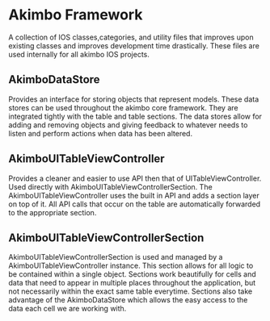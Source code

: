 # Akimbo Framework

A collection of IOS classes,categories, and utility files that improves upon existing classes and improves development time drastically. 
These files are used internally for all akimbo IOS projects.

## AkimboDataStore

Provides an interface for storing objects that represent models. These data stores can be used throughout the akimbo core framework.
They are integrated tightly with the table and table sections. The data stores allow for adding and removing objects and giving feedback to whatever needs to listen and perform actions when data has been altered.

## AkimboUITableViewController

Provides a cleaner and easier to use API then that of UITableViewController. Used directly with AkimboUITableViewControllerSection.
The AkimboUITableViewController uses the built in API and adds a section layer on top of it. All API calls that occur on the table are automatically forwarded to the appropriate section.

## AkimboUITableViewControllerSection

AkimboUITableViewControllerSection is used and managed by a AkimboUITableViewController instance. This section allows for all logic to be contained within a single object.
Sections work beautifully for cells and data that need to appear in multiple places throughout the application, but not necessarily within the exact same table everytime.
Sections also take advantage of the AkimboDataStore which allows the easy access to the data each cell we are working with.
